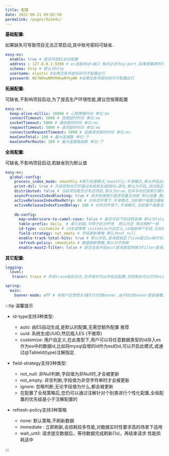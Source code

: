 ```yaml
---
title: 配置
date: 2022-06-21 09:02:50
permalink: /pages/9a3e4c/
---
```

**基础配置:** 

如果缺失可导致项目无法正常启动,其中账号密码可缺省.

```yaml
easy-es:
  enable: true # 是否开启EE自动配置
  address : 127.0.0.1:9200 # es连接地址+端口 格式必须为ip:port,如果是集群则可用逗号隔开
  schema: http # 默认为http
  username: elastic #如果无账号密码则可不配置此行
  password: WG7WVmuNMtM4GwNYkyWH #如果无账号密码则可不配置此行
```

**拓展配置:**

可缺省,不影响项目启动,为了提高生产环境性能,建议您按需配置
```yaml
easy-es:
  keep-alive-millis: 18000 # 心跳策略时间 单位:ms
  connectTimeout: 5000 # 连接超时时间 单位:ms
  socketTimeout: 5000 # 通信超时时间 单位:ms
  requestTimeout: 5000 # 请求超时时间 单位:ms
  connectionRequestTimeout: 5000 # 连接请求超时时间 单位:ms
  maxConnTotal: 100 # 最大连接数 单位:个
  maxConnPerRoute: 100 # 最大连接路由数 单位:个
```

**全局配置:**

可缺省,不影响项目启动,若缺省则为默认值

```yaml
easy-es:
  global-config:
    process_index_mode: smoothly #索引处理模式,smoothly:平滑模式,默认开启此模式, not_smoothly:非平滑模式, manual:手动模式
    print-dsl: true # 开启控制台打印通过本框架生成的DSL语句,默认为开启,测试稳定后的生产环境建议关闭,以提升少量性能
    distributed: false # 当前项目是否分布式项目,默认为true,在非手动托管索引模式下,若为分布式项目则会获取分布式锁,非分布式项目只需synchronized锁.
    asyncProcessIndexBlocking: true # 异步处理索引是否阻塞主线程 默认阻塞 数据量过大时调整为非阻塞异步进行 项目启动更快
    activeReleaseIndexMaxRetry: 60 # 分布式环境下,平滑模式,当前客户端激活最新索引最大重试次数若数据量过大,重建索引数据迁移时间超过60*(180/60)=180分钟时,可调大此参数值,此参数值决定最大重试次数,超出此次数后仍未成功,则终止重试并记录异常日志
    activeReleaseIndexFixedDelay: 180 # 分布式环境下,平滑模式,当前客户端激活最新索引最大重试次数 若数据量过大,重建索引数据迁移时间超过60*(180/60)=180分钟时,可调大此参数值 此参数值决定多久重试一次 单位:秒
    
    db-config:
      map-underscore-to-camel-case: false # 是否开启下划线转驼峰 默认为false
      table-prefix: daily_ # 索引前缀,可用于区分环境  默认为空 用法和MP一样
      id-type: customize # id生成策略 customize为自定义,id值由用户生成,比如取MySQL中的数据id,如缺省此项配置,则id默认策略为es自动生成
      field-strategy: not_empty # 字段更新策略 默认为not_null
      enable-track-total-hits: true # 默认开启,查询若指定了size超过1w条时也会自动开启,开启后查询所有匹配数据,若不开启,会导致无法获取数据总条数,其它功能不受影响.
      refresh-policy: immediate # 数据刷新策略,默认为不刷新
      enable-must2-filter: false # 是否全局开启must查询类型转换为filter查询类型 默认为false不转换
```

**其它配置:**

```yaml
logging:
  level:
   tracer: trace # 开启trace级别日志,在开发时可以开启此配置,则控制台可以打印es全部请求信息及DSL语句,为了避免重复,开启此项配置后,可以将EE的print-dsl设置为false.

spring:
  main:
    banner-mode: off # 有用户反馈想关闭EE打印的Banner,由于EE的banner是直接覆盖springboot默认banner的,所以如需关闭,直接关闭springboot的banner即可关闭EE的banner.
```
:::tip 温馨提示

- id-type支持3种类型:
    - auto: 由ES自动生成,是默认的配置,无需您额外配置 推荐
    - uuid: 系统生成UUID,然后插入ES (不推荐)
    - customize: 用户自定义,在此类型下,用户可以将任意数据类型的id存入es作为es中的数据id,比如将mysql自增的id作为es的id,可以开启此模式,或通过@TableId(type)注解指定.

- field-strategy支持3种类型:
    - not_null: 非Null判断,字段值为非Null时,才会被更新
    - not_empty: 非空判断,字段值为非空字符串时才会被更新
    - ignore: 忽略判断,无论字段值为什么,都会被更新
    - 在配置了全局策略后,您仍可以通过注解针对个别类进行个性化配置,全局配置的优先级是小于注解配置的
- refresh-policy支持3种策略
    - none: 默认策略,不刷新数据
    - immediate : 立即刷新,会损耗较多性能,对数据实时性要求高的场景下适用
    - wait_until: 请求提交数据后，等待数据完成刷新(1s)，再结束请求 性能损耗适中

:::
